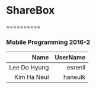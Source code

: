 # ShareBox
==========
### Mobile Programming 2016-2


|Name           | UserName  |
|--------------:| ---------:|
| Lee Do Hyung  | esrenll   |
| Kim Ha Neul   | haneulk   |
